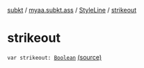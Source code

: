 [subkt](../../index.md) / [myaa.subkt.ass](../index.md) / [StyleLine](index.md) / [strikeout](./strikeout.md)

# strikeout

`var strikeout: `[`Boolean`](https://kotlinlang.org/api/latest/jvm/stdlib/kotlin/-boolean/index.html) [(source)](https://github.com/Myaamori/SubKt/blob/0.1.9/src/main/kotlin/myaa/subkt/ass/parser.kt#L552)